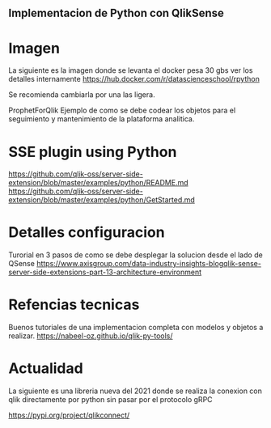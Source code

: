 ## Implementacion de Python con QlikSense

# Imagen 
La siguiente es la imagen donde se levanta el docker pesa 30 gbs ver los detalles internamente
https://hub.docker.com/r/datascienceschool/rpython

Se recomienda cambiarla por una las ligera.


ProphetForQlik
Ejemplo de como se debe codear los objetos para el seguimiento y mantenimiento de la 
plataforma analitica.

# SSE plugin using Python
https://github.com/qlik-oss/server-side-extension/blob/master/examples/python/README.md
https://github.com/qlik-oss/server-side-extension/blob/master/examples/python/GetStarted.md


# Detalles configuracion
Turorial en 3 pasos de como se debe desplegar la solucion desde el lado de QSense
https://www.axisgroup.com/data-industry-insights-blogqlik-sense-server-side-extensions-part-13-architecture-environment


# Refencias tecnicas 
Buenos tutoriales de una implementacion completa con modelos y objetos a realizar.
https://nabeel-oz.github.io/qlik-py-tools/

# Actualidad
La siguiente es una libreria nueva del 2021 donde se realiza la conexion con qlik directamente por python sin pasar por el protocolo gRPC

https://pypi.org/project/qlikconnect/

